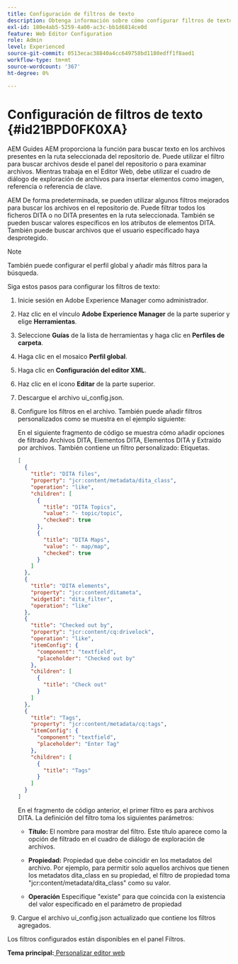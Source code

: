```yaml
---
title: Configuración de filtros de texto
description: Obtenga información sobre cómo configurar filtros de texto
exl-id: 180e4ab5-5259-4a00-ac3c-bb1d6814ce0d
feature: Web Editor Configuration
role: Admin
level: Experienced
source-git-commit: 0513ecac38840a4cc649758bd1180edff1f8aed1
workflow-type: tm+mt
source-wordcount: '367'
ht-degree: 0%

---
```


# Configuración de filtros de texto {#id21BPD0FK0XA}

AEM Guides AEM proporciona la función para buscar texto en los archivos presentes en la ruta seleccionada del repositorio de. Puede utilizar el filtro para buscar archivos desde el panel del repositorio o para examinar archivos. Mientras trabaja en el Editor Web, debe utilizar el cuadro de diálogo de exploración de archivos para insertar elementos como imagen, referencia o referencia de clave.

AEM De forma predeterminada, se pueden utilizar algunos filtros mejorados para buscar los archivos en el repositorio de. Puede filtrar todos los ficheros DITA o no DITA presentes en la ruta seleccionada. También se pueden buscar valores específicos en los atributos de elementos DITA. También puede buscar archivos que el usuario especificado haya desprotegido.

>[!NOTE]
>
> También puede configurar el perfil global y añadir más filtros para la búsqueda.

Siga estos pasos para configurar los filtros de texto:

1. Inicie sesión en Adobe Experience Manager como administrador.
1. Haz clic en el vínculo **Adobe Experience Manager** de la parte superior y elige **Herramientas**.
1. Seleccione **Guías** de la lista de herramientas y haga clic en **Perfiles de carpeta**.
1. Haga clic en el mosaico **Perfil global**.
1. Haga clic en **Configuración del editor XML**.
1. Haz clic en el icono **Editar** de la parte superior.
1. Descargue el archivo ui\_config.json.
1. Configure los filtros en el archivo. También puede añadir filtros personalizados como se muestra en el ejemplo siguiente:

   En el siguiente fragmento de código se muestra cómo añadir opciones de filtrado Archivos DITA, Elementos DITA, Elementos DITA y Extraído por archivos. También contiene un filtro personalizado: Etiquetas.

   ```json
   [
     {
       "title": "DITA files",
       "property": "jcr:content/metadata/dita_class",
       "operation": "like",
       "children": [
         {
           "title": "DITA Topics",
           "value": "- topic/topic",
           "checked": true
         },
         {
           "title": "DITA Maps",
           "value": "- map/map",
           "checked": true
         }
       ]
     },
     {
       "title": "DITA elements",
       "property": "jcr:content/ditameta",
       "widgetId": "dita_filter",
       "operation": "like"
     },
     {
       "title": "Checked out by",
       "property": "jcr:content/cq:drivelock",
       "operation": "like",
       "itemConfig": {
         "component": "textfield",
         "placeholder": "Checked out by"
       },
       "children": [
         {
           "title": "Check out"
         }
       ]
     },
     {
       "title": "Tags",
       "property": "jcr:content/metadata/cq:tags",
       "itemConfig": {
         "component": "textfield",
         "placeholder": "Enter Tag"
       },
       "children": [
         {
           "title": "Tags"
         }
       ]
     }
   ]
   ```

   En el fragmento de código anterior, el primer filtro es para archivos DITA. La definición del filtro toma los siguientes parámetros:

   - **Título:** El nombre para mostrar del filtro. Este título aparece como la opción de filtrado en el cuadro de diálogo de exploración de archivos.

   - **Propiedad:** Propiedad que debe coincidir en los metadatos del archivo. Por ejemplo, para permitir solo aquellos archivos que tienen los metadatos dita\_class en su propiedad, el filtro de propiedad toma &quot;jcr:content/metadata/dita\_class&quot; como su valor.

   - **Operación** Especifique &quot;existe&quot; para que coincida con la existencia del valor especificado en el parámetro de propiedad

1. Cargue el archivo ui\_config.json actualizado que contiene los filtros agregados.

Los filtros configurados están disponibles en el panel Filtros.

**Tema principal:**[ Personalizar editor web](conf-web-editor.md)

